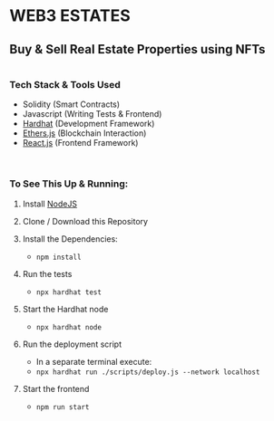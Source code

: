 # WEB3 ESTATES

## Buy & Sell Real Estate Properties using NFTs

<image placeholder>

### Tech Stack & Tools Used

- Solidity (Smart Contracts)
- Javascript (Writing Tests & Frontend)
- [Hardhat](https://hardhat.org/) (Development Framework)
- [Ethers.js](https://docs.ethers.io/v5/) (Blockchain Interaction)
- [React.js](https://reactjs.org/) (Frontend Framework)

<br>

### To See This Up & Running:

1. Install [NodeJS](https://nodejs.org/en/)

2. Clone / Download this Repository

3. Install the Dependencies:

   - `npm install`

4. Run the tests

   - `npx hardhat test`

5. Start the Hardhat node

   - `npx hardhat node`

6. Run the deployment script

   - In a separate terminal execute:
   - `npx hardhat run ./scripts/deploy.js --network localhost`

7. Start the frontend

   - `npm run start`
